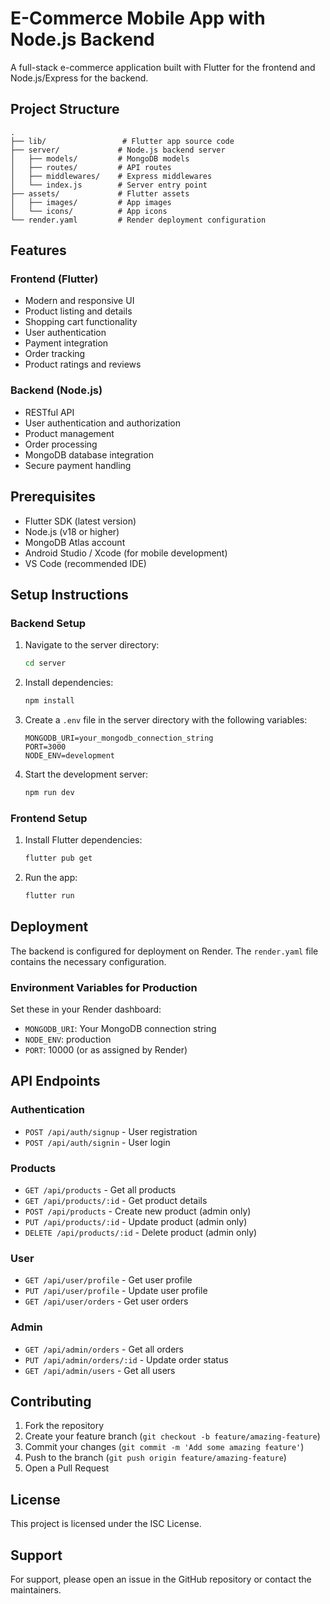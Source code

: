 # E-Commerce Mobile App with Node.js Backend

A full-stack e-commerce application built with Flutter for the frontend and Node.js/Express for the backend.

## Project Structure

```
.
├── lib/                 # Flutter app source code
├── server/             # Node.js backend server
│   ├── models/         # MongoDB models
│   ├── routes/         # API routes
│   ├── middlewares/    # Express middlewares
│   └── index.js        # Server entry point
├── assets/             # Flutter assets
│   ├── images/         # App images
│   └── icons/          # App icons
└── render.yaml         # Render deployment configuration
```

## Features

### Frontend (Flutter)

- Modern and responsive UI
- Product listing and details
- Shopping cart functionality
- User authentication
- Payment integration
- Order tracking
- Product ratings and reviews

### Backend (Node.js)

- RESTful API
- User authentication and authorization
- Product management
- Order processing
- MongoDB database integration
- Secure payment handling

## Prerequisites

- Flutter SDK (latest version)
- Node.js (v18 or higher)
- MongoDB Atlas account
- Android Studio / Xcode (for mobile development)
- VS Code (recommended IDE)

## Setup Instructions

### Backend Setup

1. Navigate to the server directory:

   ```bash
   cd server
   ```

2. Install dependencies:

   ```bash
   npm install
   ```

3. Create a `.env` file in the server directory with the following variables:

   ```
   MONGODB_URI=your_mongodb_connection_string
   PORT=3000
   NODE_ENV=development
   ```

4. Start the development server:
   ```bash
   npm run dev
   ```

### Frontend Setup

1. Install Flutter dependencies:

   ```bash
   flutter pub get
   ```

2. Run the app:
   ```bash
   flutter run
   ```

## Deployment

The backend is configured for deployment on Render. The `render.yaml` file contains the necessary configuration.

### Environment Variables for Production

Set these in your Render dashboard:

- `MONGODB_URI`: Your MongoDB connection string
- `NODE_ENV`: production
- `PORT`: 10000 (or as assigned by Render)

## API Endpoints

### Authentication

- `POST /api/auth/signup` - User registration
- `POST /api/auth/signin` - User login

### Products

- `GET /api/products` - Get all products
- `GET /api/products/:id` - Get product details
- `POST /api/products` - Create new product (admin only)
- `PUT /api/products/:id` - Update product (admin only)
- `DELETE /api/products/:id` - Delete product (admin only)

### User

- `GET /api/user/profile` - Get user profile
- `PUT /api/user/profile` - Update user profile
- `GET /api/user/orders` - Get user orders

### Admin

- `GET /api/admin/orders` - Get all orders
- `PUT /api/admin/orders/:id` - Update order status
- `GET /api/admin/users` - Get all users

## Contributing

1. Fork the repository
2. Create your feature branch (`git checkout -b feature/amazing-feature`)
3. Commit your changes (`git commit -m 'Add some amazing feature'`)
4. Push to the branch (`git push origin feature/amazing-feature`)
5. Open a Pull Request

## License

This project is licensed under the ISC License.

## Support

For support, please open an issue in the GitHub repository or contact the maintainers.
